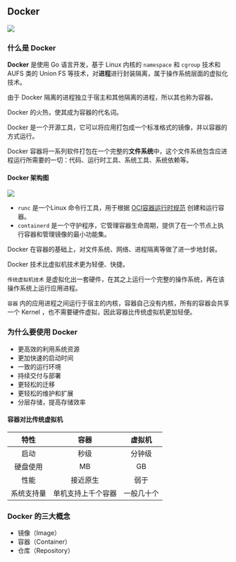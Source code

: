 ## Docker

![](https://yijiu-blog.oss-cn-hongkong.aliyuncs.com/images/cloudnative/docker/docker.png?x-oss-process=style/blog-image)

### 什么是 Docker

**Docker** 是使用 Go 语言开发，基于 Linux 内核的 `namespace` 和 `cgroup` 技术和 AUFS 类的 Union FS 等技术，对**进程**进行封装隔离，属于操作系统层面的虚拟化技术。

由于 Docker 隔离的进程独立于宿主和其他隔离的进程，所以其也称为容器。

Docker 的火热，使其成为容器的代名词。

Docker 是一个开源工具，它可以将应用打包成一个标准格式的镜像，并以容器的方式运行。

Docker 容器将一系列软件打包在一个完整的**文件系统**中，这个文件系统包含应进程运行所需要的一切：代码、运行时工具、系统工具、系统依赖等。



#### Docker 架构图

![](https://docs.microsoft.com/en-us/virtualization/windowscontainers/deploy-containers/media/docker-on-linux.png)

- `runc` 是一个Linux 命令行工具，用于根据 [OCI容器运行时规范](https://github.com/opencontainers/runtime-spec) 创建和运行容器。
- `containerd` 是一个守护程序，它管理容器生命周期，提供了在一个节点上执行容器和管理镜像的最小功能集。

Docker 在容器的基础上，对文件系统、网络、进程隔离等做了进一步地封装。

Docker 技术比虚拟机技术更为轻便、快捷。

`传统虚拟机技术` 是虚拟化出一套硬件，在其之上运行一个完整的操作系统，再在该操作系统上运行应用进程。

`容器` 内的应用进程之间运行于宿主的内核，容器自己没有内核，所有的容器会共享一个 Kernel ，也不需要硬件虚拟，因此容器比传统虚拟机更加轻便。

### 为什么要使用 Docker

- 更高效的利用系统资源
- 更加快速的启动时间
- 一致的运行环境
- 持续交付与部署
- 更轻松的迁移
- 更轻松的维护和扩展
- 分层存储，提高存储效率



#### 容器对比传统虚拟机

|    特性    |        容器        |   虚拟机   |
| :--------: | :----------------: | :--------: |
|    启动    |        秒级        |   分钟级   |
|  硬盘使用  |         MB         |     GB     |
|    性能    |      接近原生      |    弱于    |
| 系统支持量 | 单机支持上千个容器 | 一般几十个 |

### Docker 的三大概念

- 镜像（Image）
- 容器（Container）
- 仓库（Repository）

